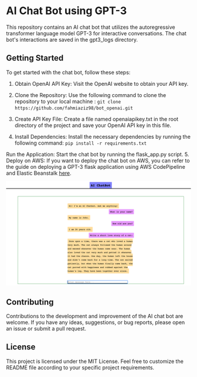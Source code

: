 # AI Chat Bot using GPT-3
This repository contains an AI chat bot that utilizes the autoregressive transformer language model GPT-3 for interactive conversations. The chat bot's interactions are saved in the gpt3_logs directory.

## Getting Started
To get started with the chat bot, follow these steps:

1. Obtain OpenAI API Key: Visit the OpenAI website to obtain your API key.
2. Clone the Repository: Use the following command to clone the repository to your local machine :
    `git clone https://github.com/fahmiaziz98/bot_openai.git`

3. Create API Key File: Create a file named openaiapikey.txt in the root directory of the project and save your OpenAI API key in this file.
4. Install Dependencies: Install the necessary dependencies by running the following command: 
    `pip install -r requirements.txt`

Run the Application: Start the chat bot by running the flask_app.py script.
5. Deploy on AWS: If you want to deploy the chat bot on AWS, you can refer to the guide on deploying a GPT-3 flask application using AWS CodePipeline and Elastic Beanstalk [here](https://medium.com/@contact.blessin/deploying-a-gpt-3-flask-application-on-aws-codepipeline-and-elastic-beanstalk-681cd2ece897).

![bot](BotV1.png)

## Contributing
Contributions to the development and improvement of the AI chat bot are welcome. If you have any ideas, suggestions, or bug reports, please open an issue or submit a pull request.

## License
This project is licensed under the MIT License. Feel free to customize the README file according to your specific project requirements.